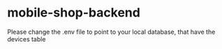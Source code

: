 # mobile-shop-backend

Please change the .env file to point to your local database, that have the devices table